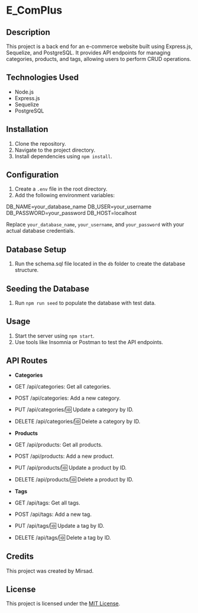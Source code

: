 # E_ComPlus


## Description
This project is a back end for an e-commerce website built using Express.js, Sequelize, and PostgreSQL. It provides API endpoints for managing categories, products, and tags, allowing users to perform CRUD operations.

## Technologies Used
- Node.js
- Express.js
- Sequelize
- PostgreSQL

## Installation
1. Clone the repository.
2. Navigate to the project directory.
3. Install dependencies using `npm install`.

## Configuration
1. Create a `.env` file in the root directory.
2. Add the following environment variables:

DB_NAME=your_database_name
DB_USER=your_username
DB_PASSWORD=your_password
DB_HOST=localhost

Replace `your_database_name`, `your_username`, and `your_password` with your actual database credentials.

## Database Setup
1. Run the schema.sql file located in the `db` folder to create the database structure.

## Seeding the Database
1. Run `npm run seed` to populate the database with test data.

## Usage
1. Start the server using `npm start`.
2. Use tools like Insomnia or Postman to test the API endpoints.

## API Routes
- **Categories**
- GET /api/categories: Get all categories.
- POST /api/categories: Add a new category.
- PUT /api/categories/:id: Update a category by ID.
- DELETE /api/categories/:id: Delete a category by ID.

- **Products**
- GET /api/products: Get all products.
- POST /api/products: Add a new product.
- PUT /api/products/:id: Update a product by ID.
- DELETE /api/products/:id: Delete a product by ID.

- **Tags**
- GET /api/tags: Get all tags.
- POST /api/tags: Add a new tag.
- PUT /api/tags/:id: Update a tag by ID.
- DELETE /api/tags/:id: Delete a tag by ID.

## Credits
This project was created by Mirsad.

## License
This project is licensed under the [MIT License](https://opensource.org/licenses/MIT).


